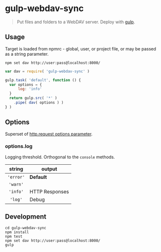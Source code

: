 # gulp-webdav-sync
> Put files and folders to a WebDAV server. Deploy with [gulp](http://gulpjs.com/).

## Usage
Target is loaded from npmrc - global, user, or project file, or may be passed as a string parameter.
```shell
npm set dav http://user:pass@localhost:8000/
```

```js
var dav = require( 'gulp-webdav-sync' )

gulp.task( 'default', function () {
  var options = {
      log: 'info'
  }
  return gulp.src( '*' )
    .pipe( dav( options ) )
} )
```

## Options
Superset of [http.request options parameter](https://nodejs.org/api/http.html#http_http_request_options_callback).

### options.log
Logging threshold. Orthogonal to the `console` methods.

 string   |   output
:-------: | --------------
`'error'` | **Default**
`'warn'`  |
`'info'`  | HTTP Responses
`'log'`   | Debug

## Development
```shell
cd gulp-webdav-sync
npm install
npm test
npm set dav http://user:pass@localhost:8000/
gulp
```

